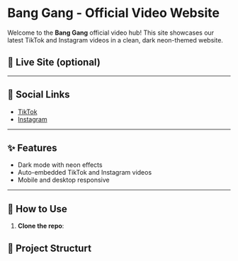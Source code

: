 # Bang Gang - Official Video Website

Welcome to the **Bang Gang** official video hub! This site showcases our latest TikTok and Instagram videos in a clean, dark neon-themed website.

## 🚀 Live Site (optional)
---

## 🔗 Social Links

- [TikTok](https://www.tiktok.com/@bang_gang._)  
- [Instagram](https://www.instagram.com/bang_gang_og/)

---

## ✨ Features

- Dark mode with neon effects
- Auto-embedded TikTok and Instagram videos
- Mobile and desktop responsive

---

## 💾 How to Use

1. **Clone the repo**:
## 📂 Project Structurt